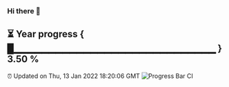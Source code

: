 ### Hi there 👋
⏳ Year progress { █▁▁▁▁▁▁▁▁▁▁▁▁▁▁▁▁▁▁▁▁▁▁▁▁▁▁▁▁▁ } 3.50 %
---
⏰ Updated on Thu, 13 Jan 2022 18:20:06 GMT
![Progress Bar CI](https://github.com/liununu/liununu/workflows/Progress%20Bar%20CI/badge.svg)
